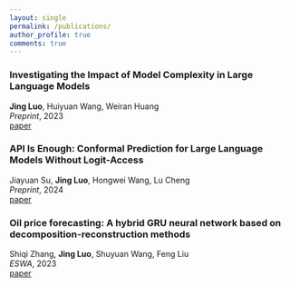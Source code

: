 ```yaml
---
layout: single
permalink: /publications/
author_profile: true
comments: true
---
```


### Investigating the Impact of Model Complexity in Large Language Models
**Jing Luo**, Huiyuan Wang, Weiran Huang\
_Preprint_, 2023\
[paper](https://openreview.net/pdf?id=62IGylvFZp)

### API Is Enough: Conformal Prediction for Large Language Models Without Logit-Access
Jiayuan Su, **Jing Luo**, Hongwei Wang, Lu Cheng\
_Preprint_, 2024\
[paper](https://arxiv.org/abs/2403.01216)

### Oil price forecasting: A hybrid GRU neural network based on decomposition-reconstruction methods
Shiqi Zhang, **Jing Luo**, Shuyuan Wang, Feng Liu\
_ESWA_, 2023\
[paper](https://doi.org/10.1016/j.eswa.2023.119617)
